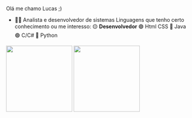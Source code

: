 
Olá me chamo Lucas ;)
- 👨‍💻 Analista e desenvolvedor de sistemas
      Linguagens que tenho certo conhecimento ou me interesso:
       🟡 **Desenvolvedor**
       🟣 Html CSS
       🔴 Java
       🟢 C/C#
       🔵 Python
<div>
      <img height="180" src="(https://github-readme-stats.vercel.app/api?username=anuraghazra)](https://github.com/anuraghazra/github-readme-stats)"/>
      <img height="180" src="https://github-readme-stats.vercel.app/api?username=anuraghazra&hide=contribs,prs)"\>
<div>
